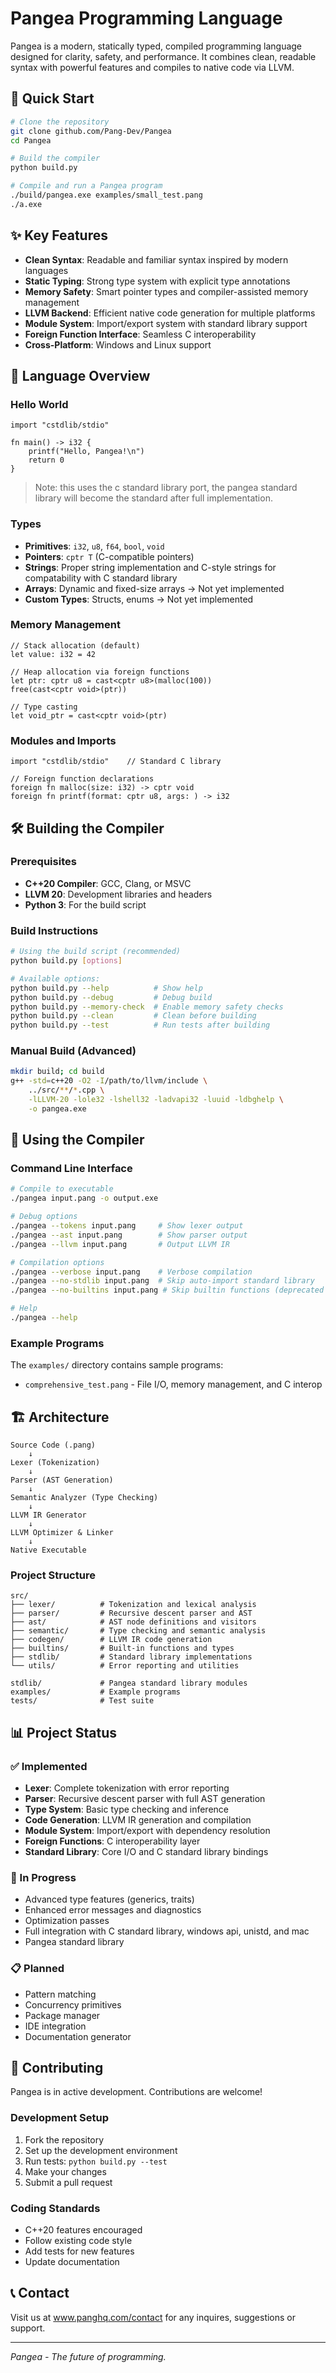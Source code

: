 # Pangea Programming Language

Pangea is a modern, statically typed, compiled programming language designed for clarity, safety, and performance. It combines clean, readable syntax with powerful features and compiles to native code via LLVM.

## 🚀 Quick Start

```bash
# Clone the repository
git clone github.com/Pang-Dev/Pangea
cd Pangea

# Build the compiler
python build.py

# Compile and run a Pangea program
./build/pangea.exe examples/small_test.pang
./a.exe
```

## ✨ Key Features

- **Clean Syntax**: Readable and familiar syntax inspired by modern languages
- **Static Typing**: Strong type system with explicit type annotations
- **Memory Safety**: Smart pointer types and compiler-assisted memory management
- **LLVM Backend**: Efficient native code generation for multiple platforms
- **Module System**: Import/export system with standard library support
- **Foreign Function Interface**: Seamless C interoperability
- **Cross-Platform**: Windows and Linux support

## 📖 Language Overview

### Hello World

```pangea
import "cstdlib/stdio"

fn main() -> i32 {
    printf("Hello, Pangea!\n")
    return 0
}
```

> Note: this uses the c standard library port, the pangea standard library will become the standard after full implementation.

### Types

- **Primitives**: `i32`, `u8`, `f64`, `bool`, `void`
- **Pointers**: `cptr T` (C-compatible pointers)
- **Strings**: Proper string implementation and C-style strings for compatability with C standard library
- **Arrays**: Dynamic and fixed-size arrays -> Not yet implemented
- **Custom Types**: Structs, enums -> Not yet implemented

### Memory Management

```pangea
// Stack allocation (default)
let value: i32 = 42

// Heap allocation via foreign functions
let ptr: cptr u8 = cast<cptr u8>(malloc(100))
free(cast<cptr void>(ptr))

// Type casting
let void_ptr = cast<cptr void>(ptr)
```

### Modules and Imports

```pangea
import "cstdlib/stdio"    // Standard C library

// Foreign function declarations
foreign fn malloc(size: i32) -> cptr void
foreign fn printf(format: cptr u8, args: ) -> i32
```

## 🛠️ Building the Compiler

### Prerequisites

- **C++20 Compiler**: GCC, Clang, or MSVC
- **LLVM 20**: Development libraries and headers
- **Python 3**: For the build script

### Build Instructions

```bash
# Using the build script (recommended)
python build.py [options]

# Available options:
python build.py --help          # Show help
python build.py --debug         # Debug build
python build.py --memory-check  # Enable memory safety checks
python build.py --clean         # Clean before building
python build.py --test          # Run tests after building
```

### Manual Build (Advanced)

```bash
mkdir build; cd build
g++ -std=c++20 -O2 -I/path/to/llvm/include \
    ../src/**/*.cpp \
    -lLLVM-20 -lole32 -lshell32 -ladvapi32 -luuid -ldbghelp \
    -o pangea.exe
```

## 🎯 Using the Compiler

### Command Line Interface

```bash
# Compile to executable
./pangea input.pang -o output.exe

# Debug options
./pangea --tokens input.pang     # Show lexer output
./pangea --ast input.pang        # Show parser output
./pangea --llvm input.pang       # Output LLVM IR

# Compilation options
./pangea --verbose input.pang    # Verbose compilation
./pangea --no-stdlib input.pang  # Skip auto-import standard library
./pangea --no-builtins input.pang # Skip builtin functions (deprecated - will be removed soon)

# Help
./pangea --help
```

### Example Programs

The `examples/` directory contains sample programs:

- `comprehensive_test.pang` - File I/O, memory management, and C interop

## 🏗️ Architecture

```
Source Code (.pang)
    ↓
Lexer (Tokenization)
    ↓
Parser (AST Generation)
    ↓
Semantic Analyzer (Type Checking)
    ↓
LLVM IR Generator
    ↓
LLVM Optimizer & Linker
    ↓
Native Executable
```

### Project Structure

```
src/
├── lexer/          # Tokenization and lexical analysis
├── parser/         # Recursive descent parser and AST
├── ast/            # AST node definitions and visitors
├── semantic/       # Type checking and semantic analysis
├── codegen/        # LLVM IR code generation
├── builtins/       # Built-in functions and types
├── stdlib/         # Standard library implementations
└── utils/          # Error reporting and utilities

stdlib/             # Pangea standard library modules
examples/           # Example programs
tests/              # Test suite
```

## 📊 Project Status

### ✅ Implemented

- **Lexer**: Complete tokenization with error reporting
- **Parser**: Recursive descent parser with full AST generation
- **Type System**: Basic type checking and inference
- **Code Generation**: LLVM IR generation and compilation
- **Module System**: Import/export with dependency resolution
- **Foreign Functions**: C interoperability layer
- **Standard Library**: Core I/O and C standard library bindings

### 🚧 In Progress

- Advanced type features (generics, traits)
- Enhanced error messages and diagnostics
- Optimization passes
- Full integration with C standard library, windows api, unistd, and mac
- Pangea standard library

### 📋 Planned

- Pattern matching
- Concurrency primitives
- Package manager
- IDE integration
- Documentation generator

## 🤝 Contributing

Pangea is in active development. Contributions are welcome!

### Development Setup

1. Fork the repository
2. Set up the development environment
3. Run tests: `python build.py --test`
4. Make your changes
5. Submit a pull request

### Coding Standards

- C++20 features encouraged
- Follow existing code style
- Add tests for new features
- Update documentation

## 📞 Contact

Visit us at www.panghq.com/contact for any inquires, suggestions or support.

---

*Pangea - The future of programming.*
